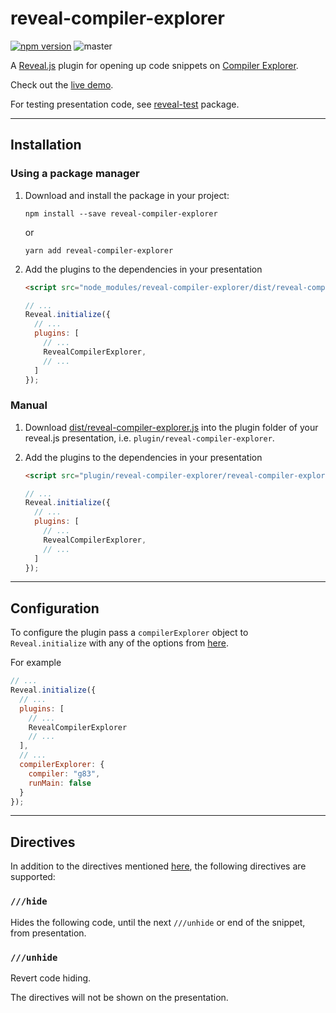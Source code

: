 # reveal-compiler-explorer

[![npm version](https://badge.fury.io/js/reveal-compiler-explorer.svg)](https://badge.fury.io/js/reveal-compiler-explorer) 
![master](https://github.com/dvirtz/reveal-compiler-explorer/workflows/master/badge.svg)

A [Reveal.js](https://revealjs.com/) plugin for opening up code snippets on [Compiler Explorer](https://godbolt.org).

Check out the [live demo](https://dvirtz.github.io/reveal-compiler-explorer).

For testing presentation code, see [reveal-test](/packages/reveal-test) package.

---

## Installation

### Using a package manager

1. Download and install the package in your project:

    ```
    npm install --save reveal-compiler-explorer
    ```

    or

    ```
    yarn add reveal-compiler-explorer
    ```

2. Add the plugins to the dependencies in your presentation

    ```html
    <script src="node_modules/reveal-compiler-explorer/dist/reveal-compiler-explorer.js"></script>
    ```

    ```javascript
    // ...
    Reveal.initialize({
      // ...
      plugins: [
        // ...
        RevealCompilerExplorer,
        // ...
      ]
    });
    ```

### Manual

1. Download [dist/reveal-compiler-explorer.js](/packages/reveal-compiler-explorer/dist/reveal-compiler-explorer.js) into the plugin folder of your reveal.js presentation, i.e. `plugin/reveal-compiler-explorer`.

2. Add the plugins to the dependencies in your presentation

    ```html
    <script src="plugin/reveal-compiler-explorer/reveal-compiler-explorer.js"></script>
    ```

    ```javascript
    // ...
    Reveal.initialize({
      // ...
      plugins: [
        // ...
        RevealCompilerExplorer,
        // ...
      ]
    });
    ```

---

## Configuration

To configure the plugin pass a `compilerExplorer` object to `Reveal.initialize` with any of the options from [here](/packages/compiler-explorer-directives/#Configuration).

For example

```javascript
// ...
Reveal.initialize({
  // ...
  plugins: [
    // ...
    RevealCompilerExplorer
    // ...
  ],
  // ...
  compilerExplorer: {
    compiler: "g83",
    runMain: false
  }
});
```

---

## Directives

In addition to the directives mentioned [here](/packages/compiler-explorer-directives/#Directives), the following directives are supported:

### `///hide`

Hides the following code, until the next `///unhide` or end of the snippet, from presentation.

### `///unhide`

Revert code hiding.

The directives will not be shown on the presentation.